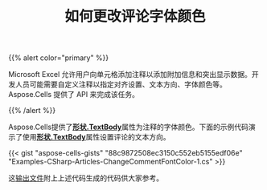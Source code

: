 ﻿---
title: 如何更改评论字体颜色
type: docs
weight: 180
url: /zh/net/how-to-change-the-comment-font-color/
---
{{% alert color="primary" %}}

Microsoft Excel 允许用户向单元格添加注释以添加附加信息和突出显示数据。开发人员可能需要自定义注释以指定对齐设置、文本方向、字体颜色等。Aspose.Cells 提供了 API 来完成该任务。

{{% /alert %}}

Aspose.Cells提供了[**形状.TextBody**](https://reference.aspose.com/cells/net/aspose.cells.drawing/shape/properties/textbody)属性为注释的字体颜色。下面的示例代码演示了使用[**形状.TextBody**](https://reference.aspose.com/cells/net/aspose.cells.drawing/shape/properties/textbody)属性设置评论的文本方向。

{{< gist "aspose-cells-gists" "88c9872508ec3150c552eb5155edf06e" "Examples-CSharp-Articles-ChangeCommentFontColor-1.cs" >}}

这[输出文件](102662195.xlsx)附上上述代码生成的代码供大家参考。
